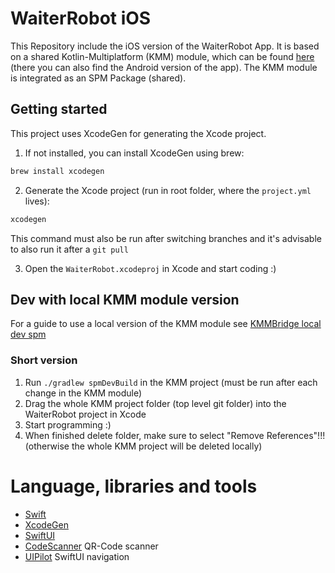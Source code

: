 # WaiterRobot iOS

This Repository include the iOS version of the WaiterRobot App. It is based on a shared Kotlin-Multiplatform (KMM)
module, which can be found [here](https://github.com/DatepollSystems/waiterrobot-mobile_android-shared) (there you can
also find the Android version of the app).
The KMM module is integrated as an SPM Package (shared).

## Getting started

This project uses XcodeGen for generating the Xcode project.

1. If not installed, you can install XcodeGen using brew:

```bash
brew install xcodegen
```

2. Generate the Xcode project (run in root folder, where the `project.yml` lives):

```bash
xcodegen
```

This command must also be run after switching branches and it's advisable to also run it after a `git pull`

3. Open the `WaiterRobot.xcodeproj` in Xcode and start coding :)

## Dev with local KMM module version

For a guide to use a local version of the KMM module
see [KMMBridge local dev spm](https://touchlab.github.io/KMMBridge/spm/IOS_LOCAL_DEV_SPM)

### Short version

1. Run `./gradlew spmDevBuild` in the KMM project (must be run after each change in the KMM module)
2. Drag the whole KMM project folder (top level git folder) into the WaiterRobot project in Xcode
3. Start programming :)
4. When finished delete folder, make sure to select "Remove References"!!! (otherwise the whole KMM
   project will be deleted locally)

# Language, libraries and tools

- [Swift](https://www.apple.com/de/swift/)
- [XcodeGen](https://yonaskolb.github.io/XcodeGen/)
- [SwiftUI](https://developer.apple.com/xcode/swiftui/)
- [CodeScanner](https://github.com/twostraws/CodeScanner) QR-Code scanner
- [UIPilot](https://canopas.github.io/UIPilot/) SwiftUI navigation
